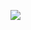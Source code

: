 ![](https://komarev.com/ghpvc/?username=TanishqMehrunkarIIPSDAVV/Cognizant-Exercises&style=flat&color=blue)
